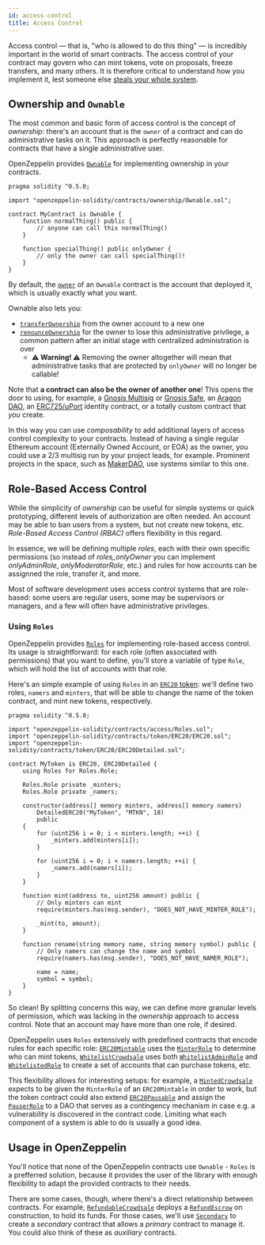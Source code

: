 ```yaml
---
id: access-control
title: Access Control
---
```

Access control — that is, "who is allowed to do this thing" — is incredibly important in the world of smart contracts. The access control of your contract may govern who can mint tokens, vote on proposals, freeze transfers, and many others. It is therefore critical to understand how you implement it, lest someone else [steals your whole system](https://blog.zeppelin.solutions/on-the-parity-wallet-multisig-hack-405a8c12e8f7).

## Ownership and `Ownable`

The most common and basic form of access control is the concept of _ownership_: there's an account that is the `owner` of a contract and can do administrative tasks on it. This approach is perfectly reasonable for contracts that have a single administrative user.

OpenZeppelin provides [`Ownable`](api/ownership#ownable) for implementing ownership in your contracts.

```solidity
pragma solidity ^0.5.0;

import "openzeppelin-solidity/contracts/ownership/Ownable.sol";

contract MyContract is Ownable {
    function normalThing() public {
        // anyone can call this normalThing()
    }

    function specialThing() public onlyOwner {
        // only the owner can call specialThing()!
    }
}
```

By default, the [`owner`](api/ownership#Ownable.owner()) of an `Ownable` contract is the account that deployed it, which is usually exactly what you want.

Ownable also lets you:
- [`transferOwnership`](api/ownership#Ownable.transferOwnership(address)) from the owner account to a new one
- [`renounceOwnership`](api/ownership#Ownable.renounceOwnership()) for the owner to lose this administrative privilege, a common pattern after an initial stage with centralized administration is over
  - **⚠ Warning! ⚠** Removing the owner altogether will mean that administrative tasks that are protected by `onlyOwner` will no longer be callable!

Note that **a contract can also be the owner of another one**! This opens the door to using, for example, a [Gnosis Multisig](https://github.com/gnosis/MultiSigWallet) or [Gnosis Safe](https://safe.gnosis.io), an [Aragon DAO](https://aragon.org), an [ERC725/uPort](https://www.uport.me) identity contract, or a totally custom contract that _you_ create.

In this way you can use _composability_ to add additional layers of access control complexity to your contracts. Instead of having a single regular Ethereum account (Externally Owned Account, or EOA) as the owner, you could use a 2/3 multisig run by your project leads, for example. Prominent projects in the space, such as [MakerDAO](https://makerdao.com), use systems similar to this one.

## Role-Based Access Control

While the simplicity of _ownership_ can be useful for simple systems or quick prototyping, different levels of authorization are often needed. An account may be able to ban users from a system, but not create new tokens, etc. _Role-Based Access Control (RBAC)_ offers flexibility in this regard.

In essence, we will be defining multiple _roles_, each with their own specific permissions (so instead of _roles_onlyOwner_ you can implement _onlyAdminRole_, _onlyModeratorRole_, etc.) and rules for how accounts can be assignned the role, transfer it, and more.

Most of software development uses access control systems that are role-based: some users are regular users, some may be supervisors or managers, and a few will often have administrative privileges.

### Using `Roles`

OpenZeppelin provides [`Roles`](api/access#roles) for implementing role-based access control. Its usage is straightforward: for each role (often associated with permissions) that you want to define, you'll store a  variable of type `Role`, which will hold the list of accounts with that role.

Here's an simple example of using `Roles` in an [`ERC20` token](tokens#erc20): we'll define two roles, `namers` and `minters`, that will be able to change the name of the token contract, and mint new tokens, respectively.

```solidity
pragma solidity ^0.5.0;

import "openzeppelin-solidity/contracts/access/Roles.sol";
import "openzeppelin-solidity/contracts/token/ERC20/ERC20.sol";
import "openzeppelin-solidity/contracts/token/ERC20/ERC20Detailed.sol";

contract MyToken is ERC20, ERC20Detailed {
    using Roles for Roles.Role;

    Roles.Role private _minters;
    Roles.Role private _namers;

    constructor(address[] memory minters, address[] memory namers)
        DetailedERC20("MyToken", "MTKN", 18)
        public
    {
        for (uint256 i = 0; i < minters.length; ++i) {
            _minters.add(minters[i]);
        }

        for (uint256 i = 0; i < namers.length; ++i) {
            _namers.add(namers[i]);
        }
    }

    function mint(address to, uint256 amount) public {
        // Only minters can mint
        require(minters.has(msg.sender), "DOES_NOT_HAVE_MINTER_ROLE");

        _mint(to, amount);
    }

    function rename(string memory name, string memory symbol) public {
        // Only namers can change the name and symbol
        require(namers.has(msg.sender), "DOES_NOT_HAVE_NAMER_ROLE");

        name = name;
        symbol = symbol;
    }
}
```

So clean! By splitting concerns this way, we can define more granular levels of permission, which was lacking in the _ownership_ approach to access control. Note that an account may have more than one role, if desired.

OpenZeppelin uses `Roles` extensively with predefined contracts that encode rules for each specific role: [`ERC20Mintable`](api/token/ERC20#erc20mintable) uses the [`MinterRole`](api/access#minterrole) to determine who can mint tokens, [`WhitelistCrowdsale`](api/crowdsale#whitelistcrowdsale) uses both [`WhitelistAdminRole`](api/access#whitelistadminrole) and [`WhitelistedRole`](api/access#whitelistedrole) to create a set of accounts that can purchase tokens, etc.

This flexibility allows for interesting setups: for example, a [`MintedCrowdsale`](api/crowdsale#mintedcrowdsale) expects to be given the `MinterRole` of an `ERC20Mintable` in order to work, but the token contract could also extend [`ERC20Pausable`](api/token/ERC20#erc20pausable) and assign the [`PauserRole`](api/access#pauserrole) to a DAO that serves as a contingency mechanism in case e.g. a vulnerability is discovered in the contract code. Limiting what each component of a system is able to do is usually a good idea.

## Usage in OpenZeppelin

You'll notice that none of the OpenZeppelin contracts use `Ownable` - `Roles` is a prefferred solution, because it provides the user of the library with enough flexibility to adapt the provided contracts to their needs.

There are some cases, though, where there's a direct relationship between contracts. For example, [`RefundableCrowdsale`](api/crowdsale#refundablecrowdsale) deploys a [`RefundEscrow`](api/payment#refundescrow) on construction, to hold its funds. For those cases, we'll use [`Secondary`](api/ownership#secondary) to create a _secondary_ contract that allows a _primary_ contract to manage it. You could also think of these as _auxiliary_ contracts.
